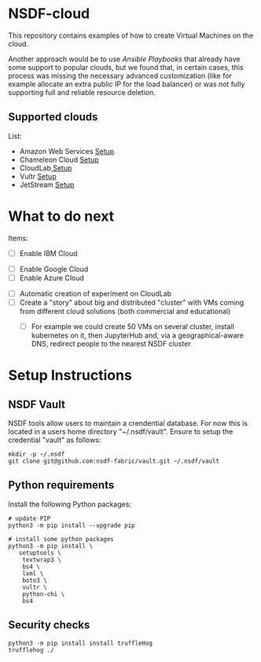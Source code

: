# NSDF-cloud

This repository contains examples of how to create Virtual Machines on the cloud.

Another approach would be to use *Ansible Playbooks* that already have some support to popular clouds, but we found that, in certain cases, this process was missing the necessary advanced customization (like for example allocate an extra public IP for the load balancer) or was not fully supporting full and reliable resource deletion.

## Supported clouds

List:

* Amazon Web Services [Setup](./docs/aws.md)
* Chameleon Cloud [Setup](./docs/chameleon.md)
* CloudLab[ Setup](./docs/cloudlab.md)
* Vultr [Setup](./docs/vultr.md)
* JetStream [Setup](./docs/jetstream.md)

# What to do next

Items:

* [ ] Enable IBM Cloud
- [ ] Enable Google Cloud
- [ ] Enable Azure Cloud
* [ ] Automatic creation of experiment on CloudLab
* [ ] Create a "story" about big and distributed "cluster" with VMs coming from different cloud solutions (both commercial and educational)
  - [ ] For example we could create 50 VMs on several cluster, install kubernetes on it, then JupyterHub and, via a geographical-aware DNS, redirect people to the nearest NSDF cluster


# Setup Instructions

## NSDF Vault

NSDF tools allow users to maintain a crendential database. For now this is
located in a users home directory "~/.nsdf/vault". Ensure to setup the 
credential "vault" as follows:

```
mkdir -p ~/.nsdf
git clone git@github.com:nsdf-fabric/vault.git ~/.nsdf/vault
```

## Python requirements

Install the following Python packages:

```
# update PIP
python3 -m pip install --upgrade pip

# install some python packages
python3 -m pip install \
   setuptools \
    textwrap3 \
    bs4 \
    lxml \
    boto3 \
    vultr \
    python-chi \
    bs4
```


## Security checks

```
python3 -m pip install install truffleHog
trufflehog ./
```
